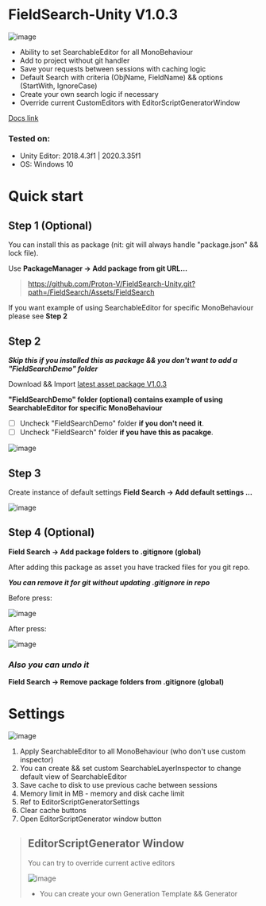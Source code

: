 # FieldSearch-Unity V1.0.3
 
 ![image](https://user-images.githubusercontent.com/65833201/194973078-7e30de6f-072f-4861-a444-0338d207aa48.png)
 
- Ability to set SearchableEditor for all MonoBehaviour
- Add to project without git handler
- Save your requests between sessions with caching logic
- Default Search with criteria (ObjName, FieldName) && options (StartWith, IgnoreCase)
- Create your own search logic if necessary
- Override current CustomEditors with EditorScriptGeneratorWindow

[Docs link](https://proton-v.github.io/FieldSearch-Unity/html/index.html)

### Tested on:
 - Unity Editor: 2018.4.3f1 | 2020.3.35f1
 - OS: Windows 10

# Quick start
## Step 1 (Optional)

You can install this as package (nit: git will always handle "package.json" && lock file).

Use **PackageManager -> Add package from git URL...**
>https://github.com/Proton-V/FieldSearch-Unity.git?path=/FieldSearch/Assets/FieldSearch

If you want example of using SearchableEditor for specific MonoBehaviour please see **Step 2**

## Step 2

***Skip this if you installed this as package && you don't want to add a "FieldSearchDemo" folder***

Download && Import [latest asset package V1.0.3](https://github.com/Proton-V/FieldSearch-Unity/releases/download/V1.0.3/FieldSearch-UnityV1.0.3.unitypackage)

**"FieldSearchDemo" folder (optional) contains example of using SearchableEditor for specific MonoBehaviour**
- [ ] Uncheck "FieldSearchDemo" folder **if you don't need it**.
- [ ] Uncheck "FieldSearch" folder **if you have this as pacakge**.

![image](https://user-images.githubusercontent.com/65833201/194972948-a2bdd961-ae6d-4c6f-a77b-4c4507e9f00c.png)

## Step 3

Create instance of default settings
**Field Search -> Add default settings ...**

![image](https://user-images.githubusercontent.com/65833201/194972261-a7422752-be08-4f3b-a300-5022a309a4fb.png)

## Step 4 (Optional)

**Field Search -> Add package folders to .gitignore (global)**

After adding this package as asset you have tracked files for you git repo.

***You can remove it for git without updating .gitignore in repo***

Before press:

![image](https://user-images.githubusercontent.com/65833201/188505094-ca7a51d4-0a4d-405e-815c-9ec218d6d68d.png)

After press:

![image](https://user-images.githubusercontent.com/65833201/188505211-4babd641-af57-469b-8758-acd4ed020d9d.png)

### ***Also you can undo it***
**Field Search -> Remove package folders from .gitignore (global)**

# Settings
![image](https://user-images.githubusercontent.com/65833201/194972690-b6738e15-76b8-4859-965a-0f84df587674.png)
1. Apply SearchableEditor to all MonoBehaviour (who don't use custom inspector)
2. You can create && set custom SearchableLayerInspector to change default view of SearchableEditor
3. Save cache to disk to use previous cache between sessions
4. Memory limit in MB - memory and disk cache limit
5. Ref to EditorScriptGeneratorSettings
6. Clear cache buttons
7. Open EditorScriptGenerator window button

> ## EditorScriptGenerator Window
>
> You can try to override current active editors
>
> ![image](https://user-images.githubusercontent.com/65833201/194973264-a3edc661-75f5-4d15-aca5-3fc7446ff483.png)
>
> * You can create your own Generation Template && Generator
